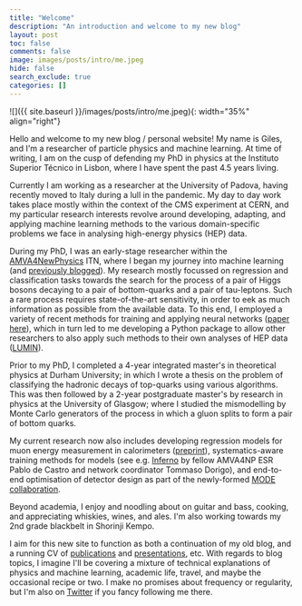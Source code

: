 ```yaml
---
title: "Welcome"
description: "An introduction and welcome to my new blog"
layout: post
toc: false
comments: false
image: images/posts/intro/me.jpeg
hide: false
search_exclude: true
categories: []
---
```


![]({{ site.baseurl }}/images/posts/intro/me.jpeg){: width="35%" align="right"}

Hello and welcome to my new blog / personal website! My name is Giles, and I'm a researcher of particle physics and machine learning. At time of writing, I am on the cusp of defending my PhD in physics at the Instituto Superior Técnico in Lisbon, where I have spent the past 4.5 years living.

Currently I am working as a researcher at the University of Padova, having recently moved to Italy during a lull in the pandemic. My day to day work takes place mostly within the context of the CMS experiment at CERN, and my particular research interests revolve around developing, adapting, and applying machine learning methods to the various domain-specific problems we face in analysing high-energy physics (HEP) data.

During my PhD, I was an early-stage researcher within the [AMVA4NewPhysics](https://amva4newphysics.wordpress.com/) ITN, where I began my journey into machine learning (and [previously blogged](https://amva4newphysics.wordpress.com/author/gilesstrong/)). My research mostly focussed on regression and classification tasks towards the search for the process of a pair of Higgs bosons decaying to a pair of bottom-quarks and a pair of tau-leptons. Such a rare process requires state-of-the-art sensitivity, in order to eek as much information as possible from the available data. To this end, I employed a variety of recent methods for training and applying neural networks ([paper here](https://doi.org/10.1088/2632-2153/ab983a)), which in turn led to me developing a Python package to allow other researchers to also apply such methods to their own analyses of HEP data ([LUMIN](https://lumin.readthedocs.io/)).

Prior to my PhD, I completed a 4-year integrated master's in theoretical physics at Durham University; in which I wrote a thesis on the problem of classifying the hadronic decays of top-quarks using various algorithms. This was then followed by a 2-year postgraduate master's by research in physics at the University of Glasgow; where I studied the mismodelling by Monte Carlo generators of the process in which a gluon splits to form a pair of bottom quarks.

My current research now also includes developing regression models for muon energy measurement in calorimeters ([preprint](https://arxiv.org/abs/2008.10958)), systematics-aware training methods for models (see e.g. [Inferno](https://www.sciencedirect.com/science/article/pii/S0010465519301948) by fellow AMVA4NP ESR Pablo de Castro and network coordinator Tommaso Dorigo), and end-to-end optimisation of detector design as part of the newly-formed [MODE collaboration](https://mode-collaboration.github.io/).

Beyond academia, I enjoy and noodling about on guitar and bass, cooking, and appreciating whiskies, wines, and ales. I'm also working towards my 2nd grade blackbelt in Shorinji Kempo.

I aim for this new site to function as both a continuation of my old blog, and a running CV of [publications](https://gilesstrong.github.io/website/publications/) and [presentations](https://gilesstrong.github.io/website/presentations/), etc. With regards to blog topics, I imagine I'll be covering a mixture of technical explanations of physics and machine learning, academic life, travel, and maybe the occasional recipe or two. I make no promises about frequency or regularity, but I'm also on [Twitter](https://twitter.com/Giles_C_Strong) if you fancy following me there.